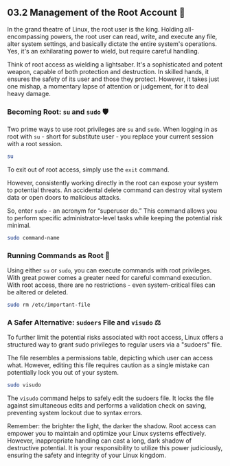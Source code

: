 ## 03.2 Management of the Root Account 👑

In the grand theatre of Linux, the root user is the king. Holding all-encompassing powers, the root user can read, write, and execute any file, alter system settings, and basically dictate the entire system's operations. Yes, it's an exhilarating power to wield, but require careful handling.

Think of root access as wielding a lightsaber. It's a sophisticated and potent weapon, capable of both protection and destruction. In skilled hands, it ensures the safety of its user and those they protect. However, it takes just one mishap, a momentary lapse of attention or judgement, for it to deal heavy damage.

### Becoming Root: `su` and `sudo` 🛡️

Two prime ways to use root privileges are `su` and `sudo`. When logging in as root with `su` - short for substitute user - you replace your current session with a root session.

```bash
su
```
To exit out of root access, simply use the `exit` command.

However, consistently working directly in the root can expose your system to potential threats. An accidental delete command can destroy vital system data or open doors to malicious attacks.

So, enter `sudo` - an acronym for “superuser do.” This command allows you to perform specific administrator-level tasks while keeping the potential risk minimal.

```bash
sudo command-name
```

### Running Commands as Root 🌳

Using either `su` or `sudo`, you can execute commands with root privileges. With great power comes a greater need for careful command execution. With root access, there are no restrictions - even system-critical files can be altered or deleted.

```bash
sudo rm /etc/important-file
```

### A Safer Alternative: `sudoers` File and `visudo` ⚖️

To further limit the potential risks associated with root access, Linux offers a structured way to grant sudo privileges to regular users via a "sudoers" file. 

The file resembles a permissions table, depicting which user can access what. However, editing this file requires caution as a single mistake can potentially lock you out of your system.

```bash
sudo visudo
```

The `visudo` command helps to safely edit the sudoers file. It locks the file against simultaneous edits and performs a validation check on saving, preventing system lockout due to syntax errors.

Remember: the brighter the light, the darker the shadow. Root access can empower you to maintain and optimize your Linux systems effectively. However, inappropriate handling can cast a long, dark shadow of destructive potential. It is your responsibility to utilize this power judiciously, ensuring the safety and integrity of your Linux kingdom.